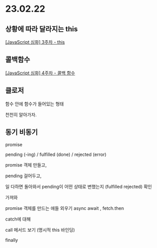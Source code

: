 # 23.02.22

## 상황에 따라 달라지는 this

[[JavaScript 심화] 3주차 - this](https://www.notion.so/JavaScript-3-this-2e2c0be3ec4245559989f7ecb6e52859)

## 콜백함수

[[JavaScript 심화] 4주차 - 콜백 함수](https://www.notion.so/JavaScript-4-e67759245e5c447abe47f0b487922169)

## 클로저

함수 안에 함수가 들어있는 형태

천천히 알아가자.

## 동기 비동기

promise

pending (-ing) / fulfilled (done) / rejected (error)

promise 객체 만들고,

pending 걸어두고,

일 다하면 돌아와서 pending이 어떤 상태로 변했는지 (fulfilled rejected) 확인

가져와

promise 객체를 만드는 애들 외우기 async await , fetch.then

catch에 대해

call 메서드 보기 (명시적 this 바인딩)

finally
